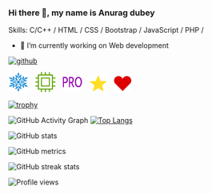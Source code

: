 ### Hi there 👋, my name is Anurag dubey

Skills:  C/C++ / HTML / CSS / Bootstrap / JavaScript / PHP /

- 🔭 I’m currently working on Web development


[<img src='https://cdn.jsdelivr.net/npm/simple-icons@3.0.1/icons/github.svg' alt='github' height='40'>](https://github.com/AnuragD123)  

<a href='https://archiveprogram.github.com/'><img src='https://raw.githubusercontent.com/acervenky/animated-github-badges/master/assets/acbadge.gif' width='40' height='40'></a> <a href='https://docs.github.com/en/developers'><img src='https://raw.githubusercontent.com/acervenky/animated-github-badges/master/assets/devbadge.gif' width='40' height='40'></a> <a href='https://github.com/pricing'><img src='https://raw.githubusercontent.com/acervenky/animated-github-badges/master/assets/pro.gif' width='40' height='40'></a> <a href='https://stars.github.com/'><img src='https://raw.githubusercontent.com/acervenky/animated-github-badges/master/assets/starbadge.gif' width='35' height='35'></a> <a href='https://docs.github.com/en/github/supporting-the-open-source-community-with-github-sponsors'><img src='https://raw.githubusercontent.com/acervenky/animated-github-badges/master/assets/sponsorbadge.gif' width='35' height='35'></a> 

[![trophy](https://github-profile-trophy.vercel.app/?username=AnuragD123)](https://github.com/ryo-ma/github-profile-trophy)

![GitHub Activity Graph](https://activity-graph.herokuapp.com/graph?username=AnuragD123&theme=merko&show_icons=true)
[![Top Langs](https://github-readme-stats.vercel.app/api/top-langs/?username=AnuragD123)](https://github.com/anuraghazra/github-readme-stats)

![GitHub stats](https://github-readme-stats.vercel.app/api?username=AnuragD123&show_icons=true)  



![GitHub metrics](https://metrics.lecoq.io/AnuragD123)  

![GitHub streak stats](https://github-readme-streak-stats.herokuapp.com/?user=AnuragD123)  

![Profile views](https://gpvc.arturio.dev/AnuragD123)
